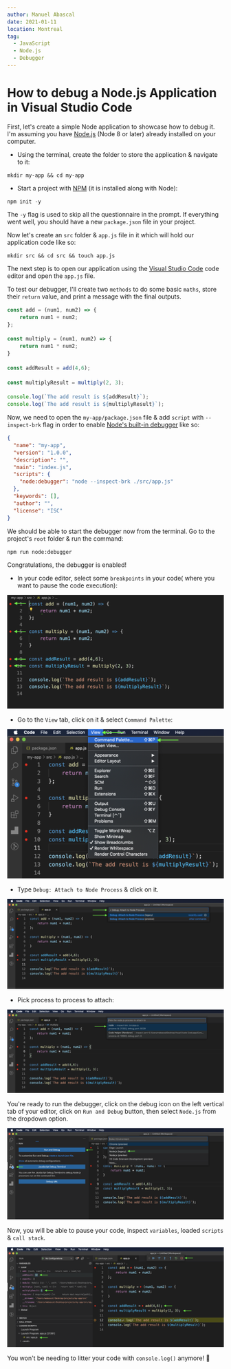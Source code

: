 ```yaml
---
author: Manuel Abascal
date: 2021-01-11
location: Montreal
tag:
  - JavaScript
  - Node.js
  - Debugger
---
```


# How to debug a Node.js Application in Visual Studio Code

First, let's create a simple Node application to showcase how to debug it. I'm assuming you have [Node.js](https://nodejs.org/en/) (Node 8 or later) already installed on your computer.

* Using the terminal, create the folder to store the application & navigate to it:
```
mkdir my-app && cd my-app
```
* Start a project with [NPM](https://docs.npmjs.com/) (it is installed along with Node):

```
npm init -y
```
  The `-y` flag is used to skip all the questionnaire in the prompt. If everything went well, you should have a new `package.json` file in your project.
 
 Now let's create an `src` folder & `app.js` file in it which will hold our application code like so:
 
```
mkdir src && cd src && touch app.js
```
The next step is to open our application using the [Visual Studio Code](https://code.visualstudio.com/) code editor and open the `app.js` file.

To test our debugger, I'll create two `methods` to do some basic `maths`, store their `return` value, and print a message with the final outputs.

```js
const add = (num1, num2) => {
    return num1 + num2;
};

const multiply = (num1, num2) => {
    return num1 * num2;
}

const addResult = add(4,6);

const multiplyResult = multiply(2, 3);

console.log(`The add result is ${addResult}`);
console.log(`The add result is ${multiplyResult}`);
```
Now, we need to open the `my-app/package.json` file & add `script` with `--inspect-brk` flag in order to enable [Node's built-in debugger](https://nodejs.org/en/docs/guides/debugging-getting-started/#command-line-options) like so:

```json
{
  "name": "my-app",
  "version": "1.0.0",
  "description": "",
  "main": "index.js",
  "scripts": {
    "node:debugger": "node --inspect-brk ./src/app.js"
  },
  "keywords": [],
  "author": "",
  "license": "ISC"
}
```

We should be able to start the debugger now from the terminal. Go to the project's `root` folder & run the command:

```
npm run node:debugger
```
Congratulations, the debugger is enabled! 

- In your code editor, select some `breakpoints` in your code( where you want to pause the code execution):

<img src="./../public/how-to-debug-node/breakpoints.png" width="auto" height="auto">

- Go to the `View` tab, click on it & select `Command Palette`:

<img src="./../public/how-to-debug-node/command-palette.png" width="auto" height="auto">

- Type `Debug: Attach to Node Process` & click on it.

<img src="./../public/how-to-debug-node/attach-node.png" width="auto" height="auto">

- Pick process to process to attach:

<img src="./../public/how-to-debug-node/process.png" width="auto" height="auto">

You're ready to run the debugger, click on the debug icon on the left vertical tab of your editor, click on `Run and Debug` button, then select `Node.js` from the dropdown option.

<img src="./../public/how-to-debug-node/run-debug.png" width="auto" height="auto">

Now, you will be able to pause your code, inspect `variables`, loaded `scripts` & `call stack`. 

<img src="./../public/how-to-debug-node/debug-output.png" width="auto" height="auto">

You won't be needing to litter your code with `console.log()` anymore! :rocket: